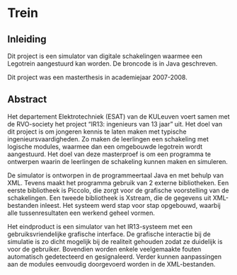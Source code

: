 # Trein

## Inleiding

Dit project is een simulator van digitale schakelingen waarmee
een Legotrein aangestuurd kan worden. De broncode is in Java geschreven.

Dit project was een masterthesis in academiejaar 2007-2008.
 
## Abstract

Het departement Elektrotechniek (ESAT) van de KULeuven voert samen met
de RVO-society het project “IR13: ingenieurs van 13 jaar” uit. Het doel
van dit project is om jongeren kennis te laten maken met typische
ingenieursvaardigheden. Zo maken de leerlingen een schakeling met
logische modules, waarmee dan een omgebouwde legotrein wordt
aangestuurd. Het doel van deze masterproef is om een programma te
ontwerpen waarin de leerlingen de schakeling kunnen maken en simuleren.

De simulator is ontworpen in de programmeertaal Java en met behulp van
XML. Tevens maakt het programma gebruik van 2 externe bibliotheken. Een
eerste bibliotheek is Piccolo, die zorgt voor de grafische voorstelling
van de schakelingen. Een tweede bibliotheek is Xstream, die de gegevens
uit XML-bestanden inleest. Het systeem werd stap voor stap opgebouwd,
waarbij alle tussenresultaten een werkend geheel vormen.

Het eindproduct is een simulator van het IR13-systeem met een
gebruiksvriendelijke grafische interface. De grafische interactie bij de
simulatie is zo dicht mogelijk bij de realiteit gehouden zodat ze
duidelijk is voor de gebruiker. Bovendien worden enkele veelgemaakte
fouten automatisch gedetecteerd en gesignaleerd. Verder kunnen
aanpassingen aan de modules eenvoudig doorgevoerd worden in de
XML-bestanden.


